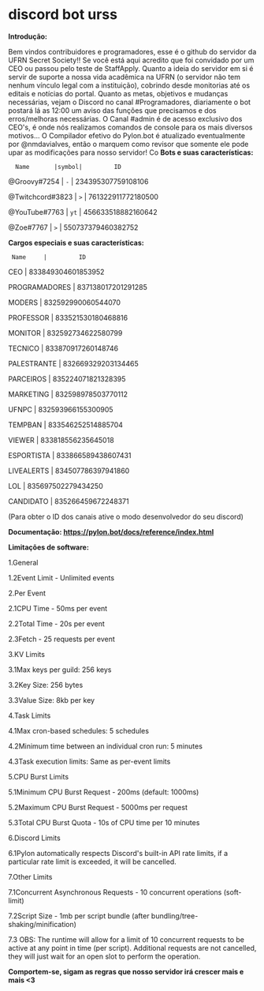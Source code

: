 # discord bot urss

**Introdução:**

Bem vindos contribuidores e programadores, esse é o github do servidor da UFRN Secret Society!! Se você está aqui acredito que foi convidado por um CEO ou passou pelo teste de StaffApply. Quanto a ideia do servidor em si é servir de suporte a nossa vida acadêmica na UFRN (o servidor não tem nenhum vínculo legal com a instituição), cobrindo desde monitorias até os editais e notícias do portal. 
Quanto as metas, objetivos e mudanças necessárias, vejam o Discord no canal #Programadores, diariamente o bot postará lá as 12:00 um aviso das funções que precisamos e dos erros/melhoras necessárias. O Canal #admin é de acesso exclusivo dos CEO's, é onde nós realizamos comandos de console para os mais diversos motivos...
O Compilador efetivo do Pylon.bot é atualizado eventualmente por @nmdavialves, então o marquem como revisor que somente ele pode upar as modificações para nosso servidor! Co
**Bots e suas características:**

      Name       |symbol|         ID

@Groovy#7254     |  `-`  | 234395307759108106

@Twitchcord#3823 |  `>`   | 761322911772180500 

@YouTube#7763    |  `yt`  | 456633518882160642

@Zoe#7767        |  `>`   | 550737379460382752


**Cargos especiais e suas características:**
     
     Name     |         ID

CEO           | 833849304601853952

PROGRAMADORES | 837138017201291285

MODERS        | 832592990060544070

PROFESSOR     | 833521530180468816

MONITOR       | 832592734622580799

TECNICO       | 833870917260148746

PALESTRANTE   | 832669329203134465

PARCEIROS     | 835224071821328395

MARKETING     | 832598978503770112

UFNPC         | 832593966155300905

TEMPBAN       | 833546252514885704

VIEWER        | 833818556235645018

ESPORTISTA    | 833866589438607431

LIVEALERTS    | 834507786397941860

LOL           | 835697502279434250

CANDIDATO     | 835266459672248371

(Para obter o ID dos canais ative o modo desenvolvedor do seu discord)


**Documentação: https://pylon.bot/docs/reference/index.html**


**Limitações de software:**
  
  1.General
   
   1.2Event Limit - Unlimited events

  2.Per Event

   2.1CPU Time - 50ms per event

   2.2Total Time - 20s per event

   2.3Fetch - 25 requests per event

  3.KV Limits

   3.1Max keys per guild: 256 keys

   3.2Key Size: 256 bytes

   3.3Value Size: 8kb per key

  4.Task Limits

   4.1Max cron-based schedules: 5 schedules

   4.2Minimum time between an individual cron run: 5 minutes

   4.3Task execution limits: Same as per-event limits

  5.CPU Burst Limits

   5.1Minimum CPU Burst Request - 200ms (default: 1000ms)

   5.2Maximum CPU Burst Request - 5000ms per request

   5.3Total CPU Burst Quota - 10s of CPU time per 10 minutes

  6.Discord Limits

   6.1Pylon automatically respects Discord's built-in API rate limits, if a particular rate limit is exceeded, it will be cancelled.

  7.Other Limits

   7.1Concurrent Asynchronous Requests - 10 concurrent operations (soft-limit)

   7.2Script Size - 1mb per script bundle (after bundling/tree-shaking/minification)

   7.3 OBS: The runtime will allow for a limit of 10 concurrent requests to be active
   at any point in time (per script). Additional requests are not cancelled, they will
   just wait for an open slot to perform the operation.

  **Comportem-se, sigam as regras que nosso servidor irá crescer mais e mais <3**


